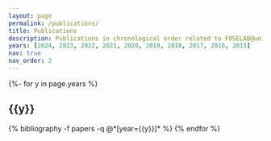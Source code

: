 ```yaml
---
layout: page
permalink: /publications/
title: Publications
description: Publications in chronological order related to FOSELAB@unibg projects
years: [2024, 2023, 2022, 2021, 2020, 2019, 2018, 2017, 2016, 2015]
nav: true
nav_order: 2
---
```

<!-- _pages/publications.md -->
<div class="publications">

{%- for y in page.years %}
  <h2 class="year">{{y}}</h2>
  {% bibliography -f papers -q @*[year={{y}}]* %}
{% endfor %}

</div>
